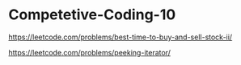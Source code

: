 # Competetive-Coding-10

https://leetcode.com/problems/best-time-to-buy-and-sell-stock-ii/

https://leetcode.com/problems/peeking-iterator/
